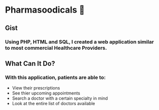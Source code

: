 # Pharmasoodicals :hospital:

## Gist
### Using PHP, HTML and SQL, I created a web application similar to most commercial Healthcare Providers.

## What Can It Do?
### With this application, patients are able to:
* View their prescriptions
* See thier upcoming appointments
* Search a doctor with a certain specialty in mind
* Look at the entire list of doctors available
